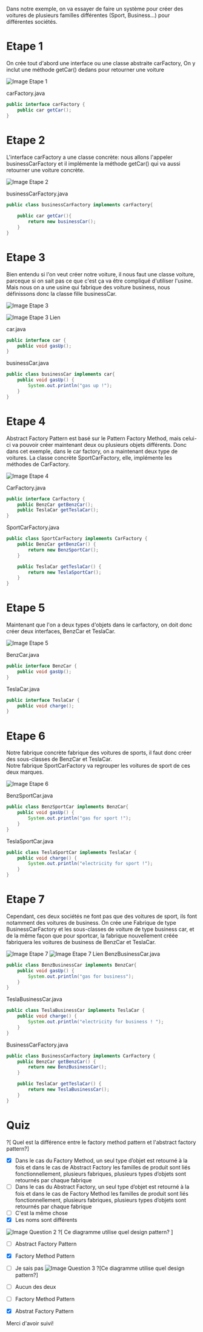 Dans notre exemple, on va essayer de faire un système pour créer des voitures de plusieurs familles différentes (Sport, Business...) pour différentes sociétés.

# Etape 1

On crée tout d'abord une interface ou une classe abstraite carFactory,
On y inclut une méthode getCar()  dedans pour retourner une voiture

![Image Etape 1](https://img4.hostingpics.net/pics/954371237183495200081683688521437108332n.png)

carFactory.java
```java
public interface carFactory {
	public car getCar();
}
```


# Etape 2

L'interface carFactory a une classe concrète: nous allons l'appeler businessCarFactory et il implémente la méthode getCar() qui va aussi retourner une voiture concrète.

![Image Etape 2](https://img4.hostingpics.net/pics/2552094601.png)

businessCarFactory.java
```java
public class businessCarFactory implements carFactory{
	
	public car getCar(){
		return new businessCar();
	}
}
```


# Etape 3

Bien entendu si l'on veut créer notre voiture, il nous faut une classe voiture, parceque si on sait pas ce que c'est ça va être compliqué d'utiliser l'usine. Mais nous on a une usine qui fabrique des voiture business, nous définissons donc la classe fille businessCar.

![Image Etape 3](https://img4.hostingpics.net/pics/5094513802.png)

![Image Etape 3 Lien](https://img4.hostingpics.net/pics/6423973802.png)

car.java
```java
public interface car {
	public void gasUp();
}
```

businessCar.java
```java
public class businessCar implements car{
	public void gasUp() {
        System.out.println("gas up !");
    }
}
```

# Etape 4

Abstract Factory Pattern est basé sur le Pattern Factory Method, mais celui-ci va pouvoir créer maintenant deux ou plusieurs objets différents.
Donc dans cet exemple, dans le car factory, on a maintenant deux type de voitures.
La classe concrète SportCarFactory, elle, implémente les méthodes de CarFactory.

![Image Etape 4](https://img4.hostingpics.net/pics/976063820.png)

CarFactory.java
```java
public interface CarFactory {
	public BenzCar getBenzCar();
    public TeslaCar getTeslaCar();
}
```
SportCarFactory.java
```java
public class SportCarFactory implements CarFactory {
    public BenzCar getBenzCar() {
        return new BenzSportCar();
    }

    public TeslaCar getTeslaCar() {
        return new TeslaSportCar();
    }
}
```
# Etape 5

Maintenant que l'on a deux types d'objets dans le carfactory, on doit donc créer deux interfaces, BenzCar et TeslaCar.

![Image Etape 5](https://img4.hostingpics.net/pics/787834811.png)

BenzCar.java
```java
public interface BenzCar {
	public void gasUp();
}
```
TeslaCar.java
```java
public interface TeslaCar {
	public void charge();
}
```
# Etape 6

Notre fabrique concrète fabrique des voitures de sports, il faut donc créer des sous-classes de BenzCar et TeslaCar.  
Notre fabrique SportCarFactory va regrouper les voitures de sport de ces deux marques.

![Image Etape 6](https://img4.hostingpics.net/pics/154823682.png)

BenzSportCar.java
```java
public class BenzSportCar implements BenzCar{
	public void gasUp() {
        System.out.println("gas for sport !");
    }
}
```
TeslaSportCar.java
```java
public class TeslaSportCar implements TeslaCar {
    public void charge() {
        System.out.println("electricity for sport !");
    }
}
```
# Etape 7

Cependant, ces deux sociétés ne font pas que des voitures de sport, ils font notamment des voitures de business. 
On crée une Fabrique de type BusinessCarFactory et les sous-classes de voiture de type business car, et de la même façon que pour sportcar, la fabrique nouvellement créée fabriquera les voitures de business de BenzCar et TeslaCar.

![Image Etape 7](https://img4.hostingpics.net/pics/372427443.png)
![Image Etape 7 Lien](https://img4.hostingpics.net/pics/67805123758251520479314988404805181304n.png)
BenzBusinessCar.java
```java
public class BenzBusinessCar implements BenzCar{
	public void gasUp() {
        System.out.println("gas for business");
    }
}
```
TeslaBusinessCar.java
```java
public class TeslaBusinessCar implements TeslaCar {
    public void charge() {
        System.out.println("electricity for business ! ");
    }
}
```
BusinessCarFactory.java
```java
public class BusinessCarFactory implements CarFactory {
    public BenzCar getBenzCar() {
        return new BenzBusinessCar();
    }

    public TeslaCar getTeslaCar() {
        return new TeslaBusinessCar();
    }
}
```
# Quiz

?[ Quel est la différence entre le factory method pattern et l'abstract factory pattern?]
-[X] Dans le cas du Factory Method, un seul type d’objet est retourné à la fois et dans le cas de Abstract Factory les familles de produit sont liés fonctionnellement, plusieurs fabriques, plusieurs types d’objets sont retournés par chaque fabrique
-[ ] Dans le cas du Abstract Factory, un seul type d’objet est retourné à la fois et dans le cas de Factory Method les familles de produit sont liés fonctionnellement, plusieurs fabriques, plusieurs types d’objets sont retournés par chaque fabrique
-[ ] C'est la même chose
-[X] Les noms sont différents

![Image Question 2](https://img4.hostingpics.net/pics/870935rtz.png)
?[ Ce diagramme utilise quel design pattern? ]
-[ ] Abstract Factory Pattern
-[X] Factory Method Pattern
-[ ] Je sais pas
![Image Question 3](https://img4.hostingpics.net/pics/419360abstractfactory.png)
?[Ce diagramme utilise quel design pattern?]
-[ ] Aucun des deux
-[ ] Factory Method Pattern
-[X] Abstrat Factory Pattern




Merci d'avoir suivi!
